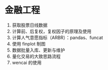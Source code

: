 # 金融工程

1. 获取股票日线数据
2. 计算前、后复权，复权因子的原理及使用
3. 计算人气意愿指标（ARBR）：pandas、funcat
4. 使用 finplot 制图
5. 数据批量入库、更新与维护
6. 量化交易的大致思路流程
7. wencai 的使用
